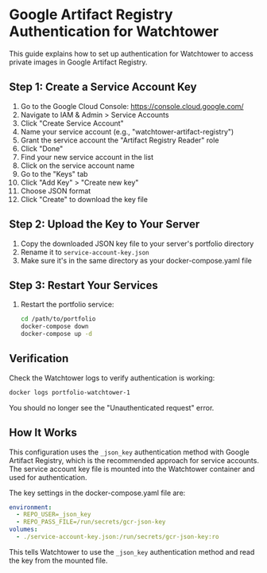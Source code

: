 # Google Artifact Registry Authentication for Watchtower

This guide explains how to set up authentication for Watchtower to access private images in Google Artifact Registry.

## Step 1: Create a Service Account Key

1. Go to the Google Cloud Console: https://console.cloud.google.com/
2. Navigate to IAM & Admin > Service Accounts
3. Click "Create Service Account"
4. Name your service account (e.g., "watchtower-artifact-registry")
5. Grant the service account the "Artifact Registry Reader" role
6. Click "Done"
7. Find your new service account in the list
8. Click on the service account name
9. Go to the "Keys" tab
10. Click "Add Key" > "Create new key"
11. Choose JSON format
12. Click "Create" to download the key file

## Step 2: Upload the Key to Your Server

1. Copy the downloaded JSON key file to your server's portfolio directory
2. Rename it to `service-account-key.json`
3. Make sure it's in the same directory as your docker-compose.yaml file

## Step 3: Restart Your Services

1. Restart the portfolio service:
   ```bash
   cd /path/to/portfolio
   docker-compose down
   docker-compose up -d
   ```

## Verification

Check the Watchtower logs to verify authentication is working:
```bash
docker logs portfolio-watchtower-1
```

You should no longer see the "Unauthenticated request" error.

## How It Works

This configuration uses the `_json_key` authentication method with Google Artifact Registry, which is the recommended approach for service accounts. The service account key file is mounted into the Watchtower container and used for authentication.

The key settings in the docker-compose.yaml file are:

```yaml
environment:
  - REPO_USER=_json_key
  - REPO_PASS_FILE=/run/secrets/gcr-json-key
volumes:
  - ./service-account-key.json:/run/secrets/gcr-json-key:ro
```

This tells Watchtower to use the `_json_key` authentication method and read the key from the mounted file.
